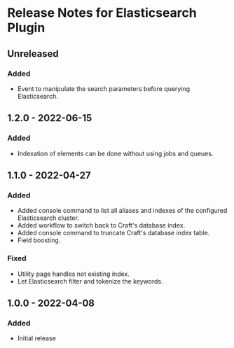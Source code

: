 # Release Notes for Elasticsearch Plugin

## Unreleased

### Added
- Event to manipulate the search parameters before querying Elasticsearch.

## 1.2.0 - 2022-06-15

### Added

- Indexation of elements can be done without using jobs and queues.

## 1.1.0 - 2022-04-27

### Added

- Added console command to list all aliases and indexes of the configured Elasticsearch cluster.
- Added workflow to switch back to Craft's database index.
- Added console command to truncate Craft's database index table.
- Field boosting.

### Fixed

- Utility page handles not existing index.
- Let Elasticsearch filter and tokenize the keywords.

## 1.0.0 - 2022-04-08

### Added

- Initial release
